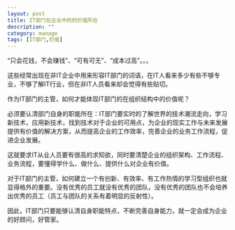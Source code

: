 ```yaml
---
layout: post
title: IT部门在企业中的的价值所在
description: ""
category: manage
tags: [IT部门,价值]
---
```


“只会花钱，不会赚钱”、“可有可无”、“成本过高”。。。


这些经常出现在非IT企业中用来形容IT部门的词语，在IT人看来多少有些不够专业，不够了解IT行业，但在非IT人员看来却会觉得有些贴切。

作为IT部门的主管，如何才能体现IT部门的在组织结构中的价值呢？

必须要认清部门自身的职能所在：IT部门要实时的了解世界的技术潮流走向，学习新技术，应用新技术，找到技术对于企业的可用点，为企业的现实工作与未来发展提供有价值的解决方案，从而提高企业的工作效率，完善企业的业务工作流程，促进企业发展。

这就要求IT从业人员要有很高的求知欲，同时要清楚企业的组织架构、工作流程、业务流程，要懂得学什么、做什么、提供什么对企业有价值。

对于IT部门的主管，如何建立一个有创新、有效率、有工作热情的学习型组织也就显得格外的重要。没有优秀的员工就没有优秀的团队，没有优秀的团队也不会培养出优秀的员工（员工与团队的关系有着明显的反射性）。

因此，IT部门只要能够认清自身职能特点，不断完善自身能力，就一定会成为企业的好顾问，好管家。